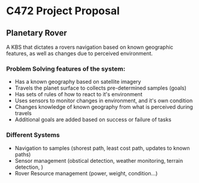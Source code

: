 # C472 Project Proposal

## Planetary Rover

A KBS that dictates a rovers navigation based on known geographic features, as well as changes due to perceived environment.

### Problem Solving features of the system:
- Has a known geography based on satellite imagery
- Travels the planet surface to collects pre-determined samples (goals)
- Has sets of rules of how to react to it's environment
- Uses sensors to monitor changes in environment, and it's own condition
- Changes knowledge of known geography from what is perceived during travels
- Additional goals are added based on success or failure of tasks

### Different Systems
- Navigation to samples (shorest path, least cost path, updates to known paths)
- Sensor management (obstical detection, weather monitoring, terrain detection, )
- Rover Resource management (power, weight, condition...)

